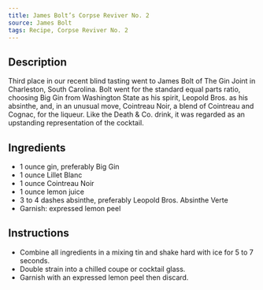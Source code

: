 ```yaml
---
title: James Bolt’s Corpse Reviver No. 2
source: James Bolt
tags: Recipe, Corpse Reviver No. 2
---
```

## Description
Third place in our recent blind tasting went to James Bolt of The Gin Joint in Charleston, South Carolina. Bolt went for the standard equal parts ratio, choosing Big Gin from Washington State as his spirit, Leopold Bros. as his absinthe, and, in an unusual move, Cointreau Noir, a blend of Cointreau and Cognac, for the liqueur. Like the Death & Co. drink, it was regarded as an upstanding representation of the cocktail.
## Ingredients
- 1 ounce gin, preferably Big Gin
- 1 ounce Lillet Blanc
- 1 ounce Cointreau Noir
- 1 ounce lemon juice
- 3 to 4 dashes absinthe, preferably Leopold Bros. Absinthe Verte
- Garnish: expressed lemon peel
## Instructions
- Combine all ingredients in a mixing tin and shake hard with ice for 5 to 7 seconds.
- Double strain into a chilled coupe or cocktail glass.
- Garnish with an expressed lemon peel then discard.

